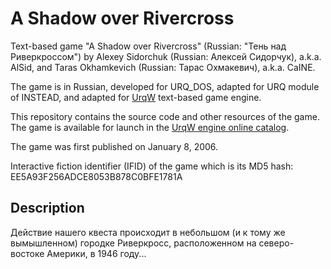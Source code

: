# A Shadow over Rivercross

Text-based game "A Shadow over Rivercross" (Russian: "Тень над Риверкроссом") by Alexey Sidorchuk (Russian: Алексей Сидорчук), a.k.a. AlSid, and Taras Okhamkevich (Russian: Тарас Охмакевич), a.k.a. CaINE.

The game is in Russian, developed for URQ_DOS, adapted for URQ module of INSTEAD, and adapted for [UrqW](https://github.com/urqw/UrqW) text-based game engine.

This repository contains the source code and other resources of the game. The game is available for launch in the [UrqW engine online catalog](https://urqw.github.io/UrqW/#shadow_over_rivercross).

The game was first published on January 8, 2006.

Interactive fiction identifier (IFID) of the game which is its MD5 hash: EE5A93F256ADCE8053B878C0BFE1781A

## Description

Действие нашего квеста происходит в небольшом (и к тому же вымышленном) городке Риверкросс, расположенном на северо-востоке Америки, в 1946 году...
